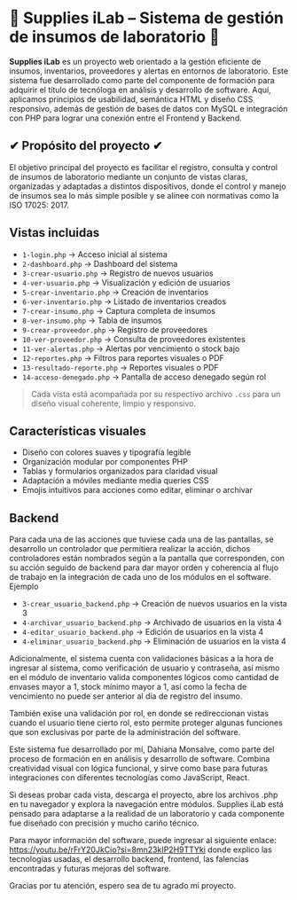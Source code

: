 # 🧪 Supplies iLab – Sistema de gestión de insumos de laboratorio 🧪

**Supplies iLab** es un proyecto web orientado a la gestión eficiente de insumos, inventarios, proveedores y alertas en entornos de laboratorio. Este sistema fue desarrollado como parte del componente de formación para adquirir el título de tecnóloga en análisis y desarrollo de software. Aquí, aplicamos principios de usabilidad, semántica HTML y diseño CSS responsivo, además de gestión de bases de datos con MySQL e integración con PHP para lograr una conexión entre el Frontend y Backend.

## ✔ Propósito del proyecto ✔

El objetivo principal del proyecto es facilitar el registro, consulta y control de insumos de laboratorio mediante un conjunto de vistas claras, organizadas y adaptadas a distintos dispositivos, donde el control y manejo de insumos sea lo más simple posible y se alinee con normativas como la ISO 17025: 2017. 

##  Vistas incluidas

- `1-login.php` → Acceso inicial al sistema
- `2-dashboard.php` → Dashboard del sistema
- `3-crear-usuario.php` → Registro de nuevos usuarios  
- `4-ver-usuario.php` → Visualización y edición de usuarios  
- `5-crear-inventario.php` → Creación de inventarios   
- `6-ver-inventario.php` → Listado de inventarios creados  
- `7-crear-insumo.php` → Captura completa de insumos  
- `8-ver-insumo.php` → Tabla de insumos   
- `9-crear-proveedor.php` → Registro de proveedores  
- `10-ver-proveedor.php` → Consulta de proveedores existentes  
- `11-ver-alertas.php` → Alertas por vencimiento o stock bajo  
- `12-reportes.php` → Filtros para reportes visuales o PDF
- `13-resultado-reporte.php` → Reportes visuales o PDF
- `14-acceso-denegado.php` → Pantalla de acceso denegado según rol

> Cada vista está acompañada por su respectivo archivo `.css` para un diseño visual coherente, limpio y responsivo.

##  Características visuales

- Diseño con colores suaves y tipografía legible  
- Organización modular por componentes PHP   
- Tablas y formularios organizados para claridad visual  
- Adaptación a móviles mediante media queries CSS 
- Emojis intuitivos para acciones como editar, eliminar o archivar

## Backend
Para cada una de las acciones que tuviese cada una de las pantallas, se desarrollo un controlador que permitiera realizar la acción, dichos controladores están nombrados según a la pantalla que corresponden, con su acción seguido de backend para dar mayor orden y coherencia al flujo de trabajo en la integración de cada uno de los módulos en el software. Ejemplo 
- `3-crear_usuario_backend.php` → Creación de nuevos usuarios en la vista 3
- `4-archivar_usuario_backend.php` → Archivado de usuarios en la vista 4
- `4-editar_usuario_backend.php` → Edición de usuarios en la vista 4
- `4-eliminar_usuario_backend.php` → Eliminación de usuarios en la vista 4

Adicionalmente, el sistema cuenta con validaciones básicas a la hora de ingresar al sistema, como verificación de usuario y contraseña, así mismo en el módulo de inventario valida componentes lógicos como cantidad de envases mayor a 1, stock mínimo mayor a 1, así como la fecha de vencimiento no puede ser anterior al día de registro del insumo.

También exise una validación por rol, en donde se redireccionan vistas cuando el usuario tiene cierto rol, esto permite proteger algunas funciones que son exclusivas por parte de la administración del software.

Este sistema fue desarrollado por mí, Dahiana Monsalve, como parte del proceso de formación en en análisis y desarrollo de software. Combina creatividad visual con lógica funcional, y sirve como base para futuras integraciones con diferentes tecnologías como JavaScript, React.

Si deseas probar cada vista, descarga el proyecto, abre los archivos .php en tu navegador y explora la navegación entre módulos. Supplies iLab está pensado para adaptarse a la realidad de un laboratorio y cada componente fue diseñado con precisión y mucho cariño técnico.

Para mayor información del software, puede ingresar al siguiente enlace: https://youtu.be/rFrY20JkCio?si=8mn23kIP2H9TTYki donde explico las tecnologías usadas, el desarrollo backend, frontend, las falencias encontradas y futuras mejoras del software. 

Gracias por tu atención, espero sea de tu agrado mi proyecto.

